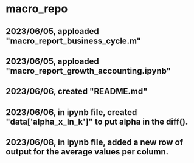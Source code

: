 # macro_repo

## 2023/06/05, apploaded "macro_report_business_cycle.m"
## 2023/06/05, apploaded "macro_report_growth_accounting.ipynb"

## 2023/06/06, created "README.md"
## 2023/06/06, in ipynb file, created "data['alpha_x_ln_k']" to put alpha in the diff().

## 2023/06/08, in ipynb file, added a new row of output for the average values per column.